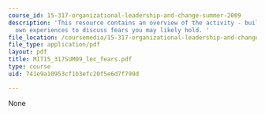 ```yaml
---
course_id: 15-317-organizational-leadership-and-change-summer-2009
description: 'This resource contains an overview of the activity - building upon your
  own experiences to discuss fears you may likely hold. '
file_location: /coursemedia/15-317-organizational-leadership-and-change-summer-2009/741e9a10953cf1b3efc20f5e6d7f799d_MIT15_317SUM09_lec_fears.pdf
file_type: application/pdf
layout: pdf
title: MIT15_317SUM09_lec_fears.pdf
type: course
uid: 741e9a10953cf1b3efc20f5e6d7f799d

---
```

None